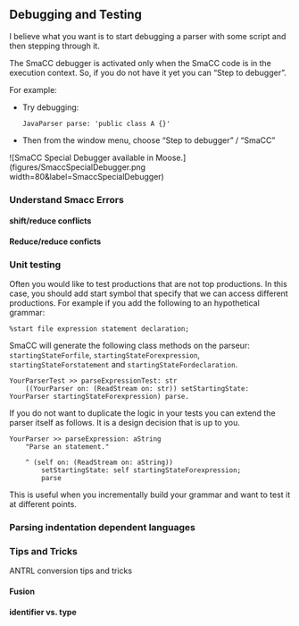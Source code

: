 ## Debugging and TestingI believe what you want is to start debugging a parser with some script and then stepping through it.The SmaCC debugger is activated only when the SmaCC code is in the execution context. So, if you do not have it yet you can “Step to debugger”.For example:- Try debugging:	`JavaParser parse: 'public class A {}'`- Then from the window menu, choose “Step to debugger” / “SmaCC”![SmaCC Special Debugger available in Moose.](figures/SmaccSpecialDebugger.png width=80&label=SmaccSpecialDebugger)### Understand Smacc Errors#### shift/reduce conflicts#### Reduce/reduce conficts### Unit testingOften you would like to test productions that are not top productions. In this case, you should add start symbol that specify that we can access different productions. For example if you add the following to an hypothetical grammar:```%start file expression statement declaration;```SmaCC will generate the following class methods on the parseur: `startingStateForfile`, `startingStateForexpression`, `startingStateForstatement` and `startingStateFordeclaration`.```YourParserTest >> parseExpressionTest: str
	((YourParser on: (ReadStream on: str)) setStartingState: YourParser startingStateForexpression) parse.```If you do not want to duplicate the logic in your tests you can extend the parser itself as follows. It is a design decision that is up to you. ```YourParser >> parseExpression: aString
	"Parse an statement."

	^ (self on: (ReadStream on: aString))
		setStartingState: self startingStateForexpression;
		parse```This is useful when you incrementally build your grammar and want to test it at different points. ### Parsing indentation dependent languages### Tips and Tricks ANTRL conversion tips and tricks#### Fusion#### identifier vs. type